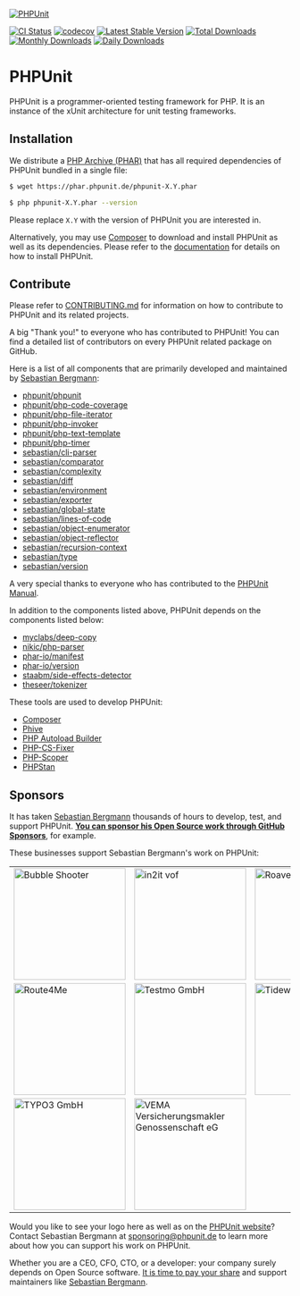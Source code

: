 [![PHPUnit](.github/img/phpunit.svg)](https://phpunit.de/?ref=github)

[![CI Status](https://github.com/sebastianbergmann/phpunit/workflows/CI/badge.svg)](https://github.com/sebastianbergmann/phpunit/actions)
[![codecov](https://codecov.io/gh/sebastianbergmann/phpunit/branch/main/graph/badge.svg?token=0yzBUK8Wri)](https://codecov.io/gh/sebastianbergmann/phpunit)
[![Latest Stable Version](https://poser.pugx.org/phpunit/phpunit/v)](https://packagist.org/packages/phpunit/phpunit)
[![Total Downloads](https://poser.pugx.org/phpunit/phpunit/downloads)](https://packagist.org/packages/phpunit/phpunit/stats)
[![Monthly Downloads](https://poser.pugx.org/phpunit/phpunit/d/monthly)](https://packagist.org/packages/phpunit/phpunit/stats)
[![Daily Downloads](https://poser.pugx.org/phpunit/phpunit/d/daily)](https://packagist.org/packages/phpunit/phpunit/stats)

# PHPUnit

PHPUnit is a programmer-oriented testing framework for PHP.
It is an instance of the xUnit architecture for unit testing frameworks.

## Installation

We distribute a [PHP Archive (PHAR)](https://php.net/phar) that has all required dependencies of PHPUnit bundled in a single file:

```bash
$ wget https://phar.phpunit.de/phpunit-X.Y.phar

$ php phpunit-X.Y.phar --version
```

Please replace `X.Y` with the version of PHPUnit you are interested in.

Alternatively, you may use [Composer](https://getcomposer.org/) to download and install PHPUnit as well as its dependencies.
Please refer to the [documentation](https://phpunit.de/documentation.html?ref=github) for details on how to install PHPUnit.

## Contribute

Please refer to [CONTRIBUTING.md](https://github.com/sebastianbergmann/phpunit/blob/main/.github/CONTRIBUTING.md) for information on how to contribute to PHPUnit and its related projects.

A big "Thank you!" to everyone who has contributed to PHPUnit!
You can find a detailed list of contributors on every PHPUnit related package on GitHub.

Here is a list of all components that are primarily developed and maintained by [Sebastian Bergmann](https://sebastian-bergmann.de/open-source.html?ref=github):

* [phpunit/phpunit](https://github.com/sebastianbergmann/phpunit)
* [phpunit/php-code-coverage](https://github.com/sebastianbergmann/php-code-coverage)
* [phpunit/php-file-iterator](https://github.com/sebastianbergmann/php-file-iterator)
* [phpunit/php-invoker](https://github.com/sebastianbergmann/php-invoker)
* [phpunit/php-text-template](https://github.com/sebastianbergmann/php-text-template)
* [phpunit/php-timer](https://github.com/sebastianbergmann/php-timer)
* [sebastian/cli-parser](https://github.com/sebastianbergmann/cli-parser)
* [sebastian/comparator](https://github.com/sebastianbergmann/comparator)
* [sebastian/complexity](https://github.com/sebastianbergmann/complexity)
* [sebastian/diff](https://github.com/sebastianbergmann/diff)
* [sebastian/environment](https://github.com/sebastianbergmann/environment)
* [sebastian/exporter](https://github.com/sebastianbergmann/exporter)
* [sebastian/global-state](https://github.com/sebastianbergmann/global-state)
* [sebastian/lines-of-code](https://github.com/sebastianbergmann/lines-of-code)
* [sebastian/object-enumerator](https://github.com/sebastianbergmann/object-enumerator)
* [sebastian/object-reflector](https://github.com/sebastianbergmann/object-reflector)
* [sebastian/recursion-context](https://github.com/sebastianbergmann/recursion-context)
* [sebastian/type](https://github.com/sebastianbergmann/type)
* [sebastian/version](https://github.com/sebastianbergmann/version)

A very special thanks to everyone who has contributed to the [PHPUnit Manual](https://github.com/sebastianbergmann/phpunit-documentation-english).

In addition to the components listed above, PHPUnit depends on the components listed below:

* [myclabs/deep-copy](https://github.com/myclabs/DeepCopy)
* [nikic/php-parser](https://github.com/nikic/php-parser)
* [phar-io/manifest](https://github.com/phar-io/manifest)
* [phar-io/version](https://github.com/phar-io/version)
* [staabm/side-effects-detector](https://github.com/staabm/side-effects-detector)
* [theseer/tokenizer](https://github.com/theseer/tokenizer)

These tools are used to develop PHPUnit:

* [Composer](https://getcomposer.org/)
* [Phive](https://phar.io/)
* [PHP Autoload Builder](https://github.com/theseer/Autoload/)
* [PHP-CS-Fixer](https://cs.symfony.com/)
* [PHP-Scoper](https://github.com/humbug/php-scoper)
* [PHPStan](https://phpstan.org/)

## Sponsors

It has taken [Sebastian Bergmann](https://sebastian-bergmann.de/open-source.html?ref=github) thousands of hours to develop, test, and support PHPUnit.
[**You can sponsor his Open Source work through GitHub Sponsors**](https://github.com/sponsors/sebastianbergmann), for example.

These businesses support Sebastian Bergmann's work on PHPUnit:

<table>
    <tbody>
        <tr>
            <td style="width: 30%; vertical-align: middle;"><a href="https://www.bubbleshooter.net/"><img alt="Bubble Shooter" src=".github/img/bubble-shooter.png" style="width: 200px;"/></a></td>
            <td style="width: 30%; vertical-align: middle;"><a href="https://www.in2it.be/phpunit-supporter/"><img alt="in2it vof" src=".github/img/in2it.svg" style="width: 200px;"/></a></td>
            <td style="width: 30%; vertical-align: middle;"><a href="https://roave.com/"><img alt="Roave" src=".github/img/roave.svg" style="width: 200px;"/></a></td>
        </tr>
        <tr>
            <td style="width: 30%; vertical-align: middle;"><a href="https://route4me.com/"><img alt="Route4Me" src=".github/img/route4me.svg" style="width: 200px;"/></a></td>
            <td style="width: 30%; vertical-align: middle;"><a href="https://testmo.com/"><img alt="Testmo GmbH" src=".github/img/testmo.svg" style="width: 200px;"/></a></td>
            <td style="width: 30%; vertical-align: middle;"><a href="https://tideways.com/"><img alt="Tideways GmbH" src=".github/img/tideways.svg" style="width: 200px;"/></a></td>
        </tr>
        <tr>
            <td style="width: 30%; vertical-align: middle;"><a href="https://typo3.com/"><img alt="TYPO3 GmbH" src=".github/img/typo3.svg" style="width: 200px;"/></a></td>
            <td style="width: 30%; vertical-align: middle;"><a href="https://vema-eg.de/"><img alt="VEMA Versicherungsmakler Genossenschaft eG" src=".github/img/vema.svg" style="width: 200px;"/></a></td>
        </tr>
    </tbody>
</table>

Would you like to see your logo here as well as on the [PHPUnit website](https://phpunit.de/sponsors.html?ref=github)?
Contact Sebastian Bergmann at [sponsoring@phpunit.de](mailto:sponsoring@phpunit.de) to learn more about how you can support his work on PHPUnit.

Whether you are a CEO, CFO, CTO, or a developer: your company surely depends on Open Source software.
[It is time to pay your share](https://opensourcepledge.com/) and support maintainers like [Sebastian Bergmann](https://sebastian-bergmann.de/open-source.html?ref=github).
